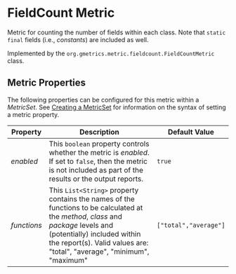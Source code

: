 # FieldCount Metric

 Metric for counting the number of fields within each class. Note that `static final` fields (i.e., *constants*) are included as well.

 Implemented by the `org.gmetrics.metric.fieldcount.FieldCountMetric` class.


## Metric Properties

  The following properties can be configured for this metric within a *MetricSet*. See [Creating a MetricSet](../CreatingMetricSet) for information on the syntax of setting a metric property.

| **Property**      | **Description**                                                    | **Default Value**      |
|-------------------|--------------------------------------------------------------------|------------------------|
| *enabled*         | This `boolean` property controls whether the metric is *enabled*. If set to `false`, then the metric is not included as part of the results or the output reports. | `true`                
| *functions*       | This `List<String>` property contains the names of the functions to be calculated at the *method*, *class* and *package* levels and (potentially) included within the report(s). Valid values are: "total", "average", "minimum", "maximum" | `["total","average"]`  |
